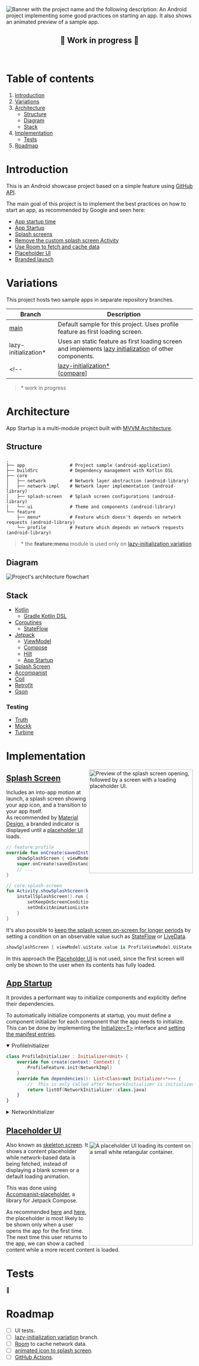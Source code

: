<img src="https://user-images.githubusercontent.com/35379633/153341610-4ea46111-e1c7-44e1-ab34-c760958fd461.gif" alt="Banner with the project name and the following description: An Android project implementing some good practices on starting an app. It also shows an animated preview of a sample app."/>

</br>

<div align="center">
  
  ## :construction: Work in progress :construction:
  
</div>
  
</br>

# Table of contents
1. [Introduction](#introduction)
2. [Variations](#variations)
3. [Architecture](#architecture)
    - [Structure](#structure)
    - [Diagram](#diagram)
    - [Stack](#stack)
4. [Implementation](#implementation)
    - [Tests](#tests)
5. [Roadmap](#roadmap)

# Introduction
<!-- This is an Android showcase project with the objective of implementing the best practices recommended by Google on how to start an app. -->
This is an Android showcase project based on a simple feature using [GitHub API](https://docs.github.com/en/rest).

The main goal of this project is to implement the best practices on how to start an app, as recommended by Google and seen here:
- [App startup time](https://developer.android.com/topic/performance/vitals/launch-time)
- [App Startup](https://developer.android.com/topic/libraries/app-startup)
- [Splash screens](https://developer.android.com/guide/topics/ui/splash-screen)
- [Remove the custom splash screen Activity](https://developer.android.com/guide/topics/ui/splash-screen/migrate#remove_the_custom_splash_screen_activity)
- [Use Room to fetch and cache data](https://developer.android.com/docs/quality-guidelines/build-for-billions/connectivity#network-arch)
- [Placeholder UI](https://material.io/design/communication/launch-screen.html#placeholder-ui)
- [Branded launch](https://material.io/design/communication/launch-screen.html#branded-launch)

# Variations
This project hosts two sample apps in separate repository branches.

|     Branch    |  Description  |
| ------------- | ------------- |
| [main](https://github.com/guichristovao/app-startup/tree/main) | Default sample for this project. Uses profile feature as first loading screen. |
| lazy-initialization* | Uses an static feature as first loading screen and implements [lazy initialization](https://developer.android.com/topic/libraries/app-startup#manual) of other components. |
<!-- | [lazy-initialization*](https://github.com/guichristovao/app-startup/tree/lazy-initialization)<br/>[[compare](https://github.com/guichristovao/app-startup/compare/lazy-initialization#files_bucket)] | Uses an static feature as first loading screen and implements [lazy initialization](https://developer.android.com/topic/libraries/app-startup#manual) of other components. | -->

> \* work in progress

# Architecture
App Startup is a multi-module project built with [MVVM Architecture](https://developer.android.com/jetpack/guide#recommended-app-arch).

## Structure
```
.
├── app                 # Project sample (android-application)
├── buildSrc            # Dependency management with Kotlin DSL
├── core
│   ├── network         # Network layer abstraction (android-library)
│   ├── network-impl    # Network layer implementation (android-library)
│   ├── splash-screen   # Splash screen configurations (android-library)
│   └── ui              # Theme and components (android-library)
└── feature
    ├── menu*           # Feature which doesn't depends on network requests (android-library)
    └── profile         # Feature which depends on network requests (android-library)
```

> \* the **feature:menu** module is used only on [lazy-initialization variation](#variations)

## Diagram
<img src="https://user-images.githubusercontent.com/35379633/153996531-d10a5231-d221-47ef-bc00-62eb532d1010.gif" alt="Project's architecture flowchart"/>

## Stack
- [Kotlin](https://developer.android.com/kotlin)
  - [Gradle Kotlin DSL](https://docs.gradle.org/current/userguide/kotlin_dsl.html)
- [Coroutines](https://developer.android.com/kotlin/coroutines)
  - [StateFlow](https://developer.android.com/kotlin/flow/stateflow-and-sharedflow#stateflow)
- [Jetpack](https://developer.android.com/jetpack)
  - [ViewModel](https://developer.android.com/topic/libraries/architecture/viewmodel)
  - [Compose](https://developer.android.com/jetpack/compose)
  - [Hilt](https://developer.android.com/training/dependency-injection/hilt-android)
  - [App Startup](https://developer.android.com/topic/libraries/app-startup)
- [Splash Screen](https://developer.android.com/guide/topics/ui/splash-screen)
- [Accompanist](https://github.com/google/accompanist)
- [Coil](https://github.com/coil-kt/coil)
- [Retrofit](https://github.com/square/retrofit)
- [Gson](https://github.com/google/gson)
### Testing
- [Truth](https://github.com/google/truth)
- [Mockk](https://github.com/mockk/mockk)
- [Turbine](https://github.com/cashapp/turbine)

# Implementation

<img align="right" src="https://user-images.githubusercontent.com/35379633/154383745-46aacd08-c5ec-4169-a07b-3a5d78f1e06a.gif" alt="Preview of the splash screen opening, followed by a screen with a loading placeholder UI." width="280" style="display: inline; float: right"/>

## [Splash Screen](https://developer.android.com/guide/topics/ui/splash-screen)
Includes an into-app motion at launch, a splash screen showing your app icon, and a transition to your app itself.</br>
As recommended by [Material Design](https://material.io/design/communication/launch-screen.html#placeholder-ui), a branded indicator is displayed until a [placeholder UI](#placeholder-ui) loads.

```kotlin
// feature:profile
override fun onCreate(savedInstanceState: Bundle?) {
    showSplashScreen { viewModel.uiState.value is ProfileViewModel.UiState.Default }
    super.onCreate(savedInstanceState)
    // ...
}

// core:splash-screen
fun Activity.showSplashScreen(keepOnScreenCondition: () -> Boolean) {
    installSplashScreen().run {
        setKeepOnScreenCondition(keepOnScreenCondition)
        setOnExitAnimationListener { ... }
    }
}
```

It's also possible to [keep the splash screen on-screen for longer periods](https://developer.android.com/guide/topics/ui/splash-screen#suspend-drawing) by setting a condition on an observable value such as [StateFlow](https://developer.android.com/kotlin/flow/stateflow-and-sharedflow#stateflow) or [LiveData](https://developer.android.com/topic/libraries/architecture/livedata).

```kotlin
showSplashScreen { viewModel.uiState.value is ProfileViewModel.UiState.Success }
```

In this approach the [Placeholder UI](https://material.io/design/communication/launch-screen.html#placeholder-ui) is not used, since the first screen will only be shown to the user when its contents has fully loaded. 

## [App Startup](https://developer.android.com/topic/libraries/app-startup)
It provides a performant way to initialize components and explicitly define their dependencies.

To automatically initialize components at startup, you must define a component initializer for each component that the app needs to initialize.</br>
This can be done by implementing the [Initializer\<T\>](https://developer.android.com/reference/kotlin/androidx/startup/Initializer) interface and [setting the manifest entries](https://developer.android.com/topic/libraries/app-startup#manifest-entries).

<details open>
  <summary>ProfileInitializer</summary>
  
  ```kotlin
  class ProfileInitializer : Initializer<Unit> {
      override fun create(context: Context) {
          ProfileFeature.init(NetworkImpl)
      }
      override fun dependencies(): List<Class<out Initializer<*>>> {
          //  This is only called after NetworkInitializer is initialized
          return listOf(NetworkInitializer::class.java)
      }
  }
  ```
</details>

<details>
  <summary>NetworkInitializer</summary>

  ```kotlin
  class NetworkInitializer : Initializer<Network> {
      override fun create(context: Context): Network {
          return NetworkImpl
      }
      override fun dependencies(): List<Class<out Initializer<*>>> {
          // No dependencies on other components
          return emptyList()
      }
  }
  ```
</details>
  
## [Placeholder UI](https://material.io/design/communication/launch-screen.html#placeholder-ui)

<img align="right" src="https://user-images.githubusercontent.com/35379633/154398183-068394b3-36d7-488a-801f-3e7cc960829f.gif" alt="A placeholder UI loading its content on a small white retangular container." width="280" style="display: inline; float: right"/>

Also known as [skeleton screen](https://www.lukew.com/ff/entry.asp?1797). It shows a content placeholder while network-based data is being fetched, instead of displaying a blank screen or a default loading animation.
  
This was done using [Accompanist-placeholder](https://github.com/google/accompanist/tree/main/placeholder-material), a library for Jetpack Compose.

As recommended [here](https://developer.android.com/guide/topics/ui/splash-screen/migrate#remove_the_custom_splash_screen_activity) and [here](https://developer.android.com/docs/quality-guidelines/build-for-billions/connectivity#network-arch), the placeholder is most likely to be shown only when a user opens the app for the first time. The next time this user returns to the app, we can show a cached content while a more recent content is loaded. 
  
# Tests
:construction:

# Roadmap
- [ ] UI tests.
- [ ] [lazy-initialization variation](#variations) branch.
- [ ] [Room](https://developer.android.com/training/data-storage/room) to cache network data.
- [ ] [animated icon to splash screen](https://developer.android.com/reference/kotlin/androidx/core/splashscreen/SplashScreen#themes). 
- [ ] [GitHub Actions](https://github.com/features/actions).
